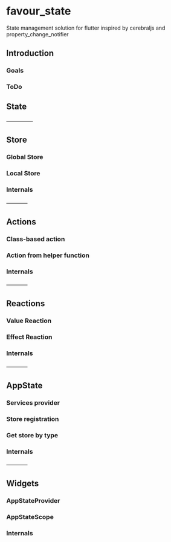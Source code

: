 # favour_state

State management solution for flutter inspired by cerebraljs and property_change_notifier

## Introduction

### Goals

### ToDo

## State

—————

## Store

### Global Store

### Local Store

### Internals

————

## Actions

### Class-based action

### Action from helper function

### Internals

————

## Reactions

### Value Reaction

### Effect Reaction

### Internals

————

## AppState

### Services provider

### Store registration

### Get store by type

### Internals

————

## Widgets

### AppStateProvider

### AppStateScope

### Internals

